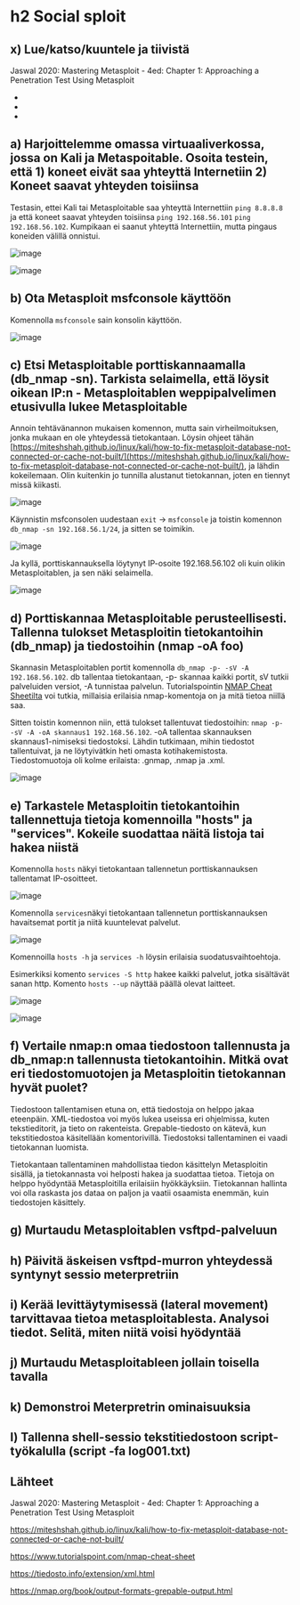 # h2 Social sploit

## x) Lue/katso/kuuntele ja tiivistä

Jaswal 2020: Mastering Metasploit - 4ed: Chapter 1: Approaching a Penetration Test Using Metasploit

-
-
-



## a) Harjoittelemme omassa virtuaaliverkossa, jossa on Kali ja Metaspoitable. Osoita testein, että 1) koneet eivät saa yhteyttä Internetiin 2) Koneet saavat yhteyden toisiinsa

Testasin, ettei Kali tai Metasploitable saa yhteyttä Internettiin ``ping 8.8.8.8`` ja että koneet saavat yhteyden toisiinsa ``ping 192.168.56.101`` ``ping 192.168.56.102``. Kumpikaan ei saanut yhteyttä Internettiin, mutta pingaus koneiden välillä onnistui.

![image](https://github.com/user-attachments/assets/53abff32-c356-4c79-91bb-aafff51e49fd)

![image](https://github.com/user-attachments/assets/7592da8f-5efa-48a0-97fb-5810ba4cba45)




## b) Ota Metasploit msfconsole käyttöön

Komennolla ``msfconsole`` sain konsolin käyttöön.

![image](https://github.com/user-attachments/assets/73b8b06f-566c-4fc8-8173-38d88b27cfa7)



## c) Etsi Metasploitable porttiskannaamalla (db_nmap -sn). Tarkista selaimella, että löysit oikean IP:n - Metasploitablen weppipalvelimen etusivulla lukee Metasploitable

Annoin tehtävänannon mukaisen komennon, mutta sain virheilmoituksen, jonka mukaan en ole yhteydessä tietokantaan. Löysin ohjeet tähän [https://miteshshah.github.io/linux/kali/how-to-fix-metasploit-database-not-connected-or-cache-not-built/](https://miteshshah.github.io/linux/kali/how-to-fix-metasploit-database-not-connected-or-cache-not-built/), ja lähdin kokeilemaan. Olin kuitenkin jo tunnilla alustanut tietokannan, joten en tiennyt missä kiikasti. 

![image](https://github.com/user-attachments/assets/4d8df782-c380-42cd-90d4-3fb669ebde98)


Käynnistin msfconsolen uudestaan ``exit`` -> ``msfconsole`` ja toistin komennon ``db_nmap -sn 192.168.56.1/24``, ja sitten se toimikin.

![image](https://github.com/user-attachments/assets/45efc1c8-f560-4ef4-9134-72af0b87258a)


Ja kyllä, porttiskannauksella löytynyt IP-osoite 192.168.56.102 oli kuin olikin Metasploitablen, ja sen näki selaimella.

![image](https://github.com/user-attachments/assets/485302cc-28bf-4cd3-b954-e03cc5186831)




## d) Porttiskannaa Metasploitable perusteellisesti. Tallenna tulokset Metasploitin tietokantoihin (db_nmap) ja tiedostoihin (nmap -oA foo)

Skannasin Metasploitablen portit komennolla ``db_nmap -p- -sV -A 192.168.56.102``. db tallentaa tietokantaan, -p- skannaa kaikki portit, sV tutkii palveluiden versiot, -A tunnistaa palvelun. Tutorialspointin [NMAP Cheat Sheetilta](https://www.tutorialspoint.com/nmap-cheat-sheet) voi tutkia, millaisia erilaisia nmap-komentoja on ja mitä tietoa niillä saa.

Sitten toistin komennon niin, että tulokset tallentuvat tiedostoihin: ``nmap -p- -sV -A -oA skannaus1 192.168.56.102``. -oA tallentaa skannauksen skannaus1-nimiseksi tiedostoksi. Lähdin tutkimaan, mihin tiedostot tallentuivat, ja ne löytyivätkin heti omasta kotihakemistosta. Tiedostomuotoja oli kolme erilaista: .gnmap, .nmap ja .xml.

![image](https://github.com/user-attachments/assets/47207469-3351-4615-86c0-7d2dc7259003)




## e) Tarkastele Metasploitin tietokantoihin tallennettuja tietoja komennoilla "hosts" ja "services". Kokeile suodattaa näitä listoja tai hakea niistä

Komennolla ``hosts`` näkyi tietokantaan tallennetun porttiskannauksen tallentamat IP-osoitteet.

![image](https://github.com/user-attachments/assets/123ca494-23a6-4a19-9475-ebfb5e601e51)


Komennolla ``services``näkyi tietokantaan tallennetun porttiskannauksen havaitsemat portit ja niitä kuuntelevat palvelut.

![image](https://github.com/user-attachments/assets/b21b9866-b050-46e5-a7fb-5fc06574dda5)


Komennoilla ``hosts -h`` ja ``services -h`` löysin erilaisia suodatusvaihtoehtoja. 

Esimerkiksi komento ``services -S http`` hakee kaikki palvelut, jotka sisältävät sanan http. Komento ``hosts --up`` näyttää päällä olevat laitteet.

![image](https://github.com/user-attachments/assets/c6d5033b-ba33-474a-9205-2c4c23bfc496)

![image](https://github.com/user-attachments/assets/98ba4136-ad6d-41e9-b2f8-7a2143e4b14f)




## f) Vertaile nmap:n omaa tiedostoon tallennusta ja db_nmap:n tallennusta tietokantoihin. Mitkä ovat eri tiedostomuotojen ja Metasploitin tietokannan hyvät puolet?

Tiedostoon tallentamisen etuna on, että tiedostoja on helppo jakaa eteenpäin. XML-tiedostoa voi myös lukea useissa eri ohjelmissa, kuten tekstieditorit, ja tieto on rakenteista. Grepable-tiedosto on kätevä, kun tekstitiedostoa käsitellään komentorivillä. Tiedostoksi tallentaminen ei vaadi tietokannan luomista.

Tietokantaan tallentaminen mahdollistaa tiedon käsittelyn Metasploitin sisällä, ja tietokannasta voi helposti hakea ja suodattaa tietoa. Tietoja on helppo hyödyntää Metasploitilla erilaisiin hyökkäyksiin. Tietokannan hallinta voi olla raskasta jos dataa on paljon ja vaatii osaamista enemmän, kuin tiedostojen käsittely.


## g) Murtaudu Metasploitablen vsftpd-palveluun


## h) Päivitä äskeisen vsftpd-murron yhteydessä syntynyt sessio meterpretriin


## i) Kerää levittäytymisessä (lateral movement) tarvittavaa tietoa metasploitablesta. Analysoi tiedot. Selitä, miten niitä voisi hyödyntää


## j) Murtaudu Metasploitableen jollain toisella tavalla


## k) Demonstroi Meterpretrin ominaisuuksia


## l) Tallenna shell-sessio tekstitiedostoon script-työkalulla (script -fa log001.txt)


## Lähteet

Jaswal 2020: Mastering Metasploit - 4ed: Chapter 1: Approaching a Penetration Test Using Metasploit

https://miteshshah.github.io/linux/kali/how-to-fix-metasploit-database-not-connected-or-cache-not-built/

https://www.tutorialspoint.com/nmap-cheat-sheet

https://tiedosto.info/extension/xml.html

https://nmap.org/book/output-formats-grepable-output.html
